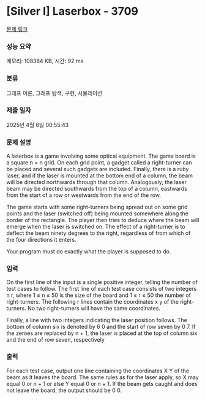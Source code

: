 # [Silver I] Laserbox - 3709 

[문제 링크](https://www.acmicpc.net/problem/3709) 

### 성능 요약

메모리: 108384 KB, 시간: 92 ms

### 분류

그래프 이론, 그래프 탐색, 구현, 시뮬레이션

### 제출 일자

2025년 4월 6일 00:55:43

### 문제 설명

<p>A laserbox is a game involving some optical equipment. The game board is a square n × n grid. On each grid point, a gadget called a right-turner can be placed and several such gadgets are included. Finally, there is a ruby laser, and if the laser is mounted at the bottom end of a column, the beam will be directed northwards through that column. Analogously, the laser beam may be directed southwards from the top of a column, eastwards from the start of a row or westwards from the end of the row.</p>

<p>The game starts with some right-turners being spread out on some grid points and the laser (switched off) being mounted somewhere along the border of the rectangle. The player then tries to deduce where the beam will emerge when the laser is switched on. The effect of a right-turner is to deflect the beam ninety degrees to the right, regardless of from which of the four directions it enters.</p>

<p>Your program must do exactly what the player is supposed to do.</p>

### 입력 

 <p>On the first line of the input is a single positive integer, telling the number of test cases to follow. The first line of each test case consists of two integers n r, where 1 ≤ n ≤ 50 is the size of the board and 1 ≤ r ≤ 50 the number of right-turners. The following r lines contain the coordinates x y of the right-turners. No two right-turners will have the same coordinates.</p>

<p>Finally, a line with two integers indicating the laser position follows. The bottom of column six is denoted by 6 0 and the start of row seven by 0 7. If the zeroes are replaced by n + 1, the laser is placed at the top of column six and the end of row seven, respectively</p>

### 출력 

 <p>For each test case, output one line containing the coordinates X Y of the beam as it leaves the board. The same rules as for the laser apply, so X may equal 0 or n + 1 or else Y equal 0 or n + 1. If the beam gets caught and does not leave the board, the output should be 0 0.</p>

